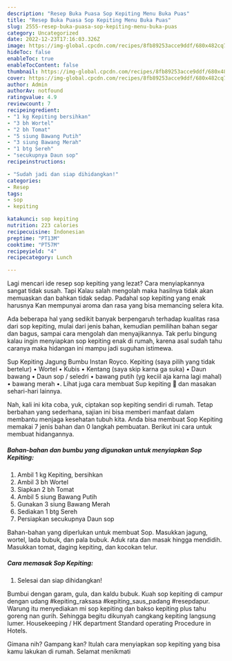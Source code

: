 ```yaml
---
description: "Resep Buka Puasa Sop Kepiting Menu Buka Puas"
title: "Resep Buka Puasa Sop Kepiting Menu Buka Puas"
slug: 2555-resep-buka-puasa-sop-kepiting-menu-buka-puas
category: Uncategorized
date: 2022-12-23T17:16:03.326Z
image: https://img-global.cpcdn.com/recipes/8fb89253acce9ddf/680x482cq70/sop-kepiting-foto-resep-utama.jpg
hideToc: false
enableToc: true
enableTocContent: false
thumbnail: https://img-global.cpcdn.com/recipes/8fb89253acce9ddf/680x482cq70/sop-kepiting-foto-resep-utama.jpg
cover: https://img-global.cpcdn.com/recipes/8fb89253acce9ddf/680x482cq70/sop-kepiting-foto-resep-utama.jpg
author: Admin
authorAv: notfound
ratingvalue: 4.9
reviewcount: 7
recipeingredient:
- "1 kg Kepiting bersihkan"
- "3 bh Wortel"
- "2 bh Tomat"
- "5 siung Bawang Putih"
- "3 siung Bawang Merah"
- "1 btg Sereh"
- "secukupnya Daun sop"
recipeinstructions:

- "Sudah jadi dan siap dihidangkan!"
categories:
- Resep
tags:
- sop
- kepiting

katakunci: sop kepiting 
nutrition: 223 calories
recipecuisine: Indonesian
preptime: "PT13M"
cooktime: "PT57M"
recipeyield: "4"
recipecategory: Lunch

---
```



Lagi mencari ide resep sop kepiting yang lezat? Cara menyiapkannya sangat tidak susah. Tapi Kalau salah mengolah maka hasilnya tidak akan memuaskan dan bahkan tidak sedap. Padahal sop kepiting yang enak harusnya Kan mempunyai aroma dan rasa yang bisa memancing selera kita.


Ada beberapa hal yang sedikit banyak berpengaruh terhadap kualitas rasa dari sop kepiting, mulai dari jenis bahan, kemudian pemilihan bahan segar dan bagus, sampai cara mengolah dan menyajikannya. Tak perlu bingung kalau ingin menyiapkan sop kepiting enak di rumah, karena asal sudah tahu caranya maka hidangan ini mampu jadi suguhan istimewa.

Sup Kepiting Jagung Bumbu Instan Royco. Kepiting (saya pilih yang tidak bertelur) • Wortel • Kubis • Kentang (saya skip karna ga suka) • Daun bawang • Daun sop / seledri • bawang putih (yg keciil aja karna lagi mahal) • bawang merah •. Lihat juga cara membuat Sup kepiting 🦀 dan masakan sehari-hari lainnya.


Nah, kali ini kita coba, yuk, ciptakan sop kepiting sendiri di rumah. Tetap berbahan yang sederhana, sajian ini bisa memberi manfaat dalam membantu menjaga kesehatan tubuh kita. Anda bisa membuat Sop Kepiting memakai 7 jenis bahan dan 0 langkah pembuatan. Berikut ini cara untuk membuat hidangannya.

<!--inarticleads1-->

##### Bahan-bahan dan bumbu yang digunakan untuk menyiapkan Sop Kepiting:

1. Ambil 1 kg Kepiting, bersihkan
1. Ambil 3 bh Wortel
1. Siapkan 2 bh Tomat
1. Ambil 5 siung Bawang Putih
1. Gunakan 3 siung Bawang Merah
1. Sediakan 1 btg Sereh
1. Persiapkan secukupnya Daun sop


Bahan-bahan yang diperlukan untuk membuat Sop. Masukkan jagung, wortel, lada bubuk, dan pala bubuk. Aduk rata dan masak hingga mendidih. Masukkan tomat, daging kepiting, dan kocokan telur. 

<!--inarticleads2-->

##### Cara memasak Sop Kepiting:


1. Selesai dan siap dihidangkan!

Bumbui dengan garam, gula, dan kaldu bubuk. Kuah sop kepiting di campur dengan udang #kepiting_raksasa #kepiting_saus_padang #resepdapur. Warung itu menyediakan mi sop kepiting dan bakso kepiting plus tahu goreng nan gurih. Sehingga begitu dikunyah cangkang kepiting langsung lumer. Housekeeping / HK department Standard operating Procedure in Hotels. 

Gimana nih? Gampang kan? Itulah cara menyiapkan sop kepiting yang bisa kamu lakukan di rumah. Selamat menikmati
